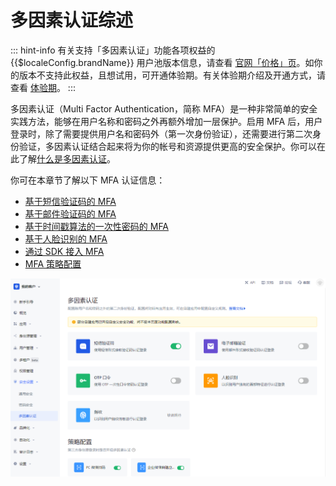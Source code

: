 # 多因素认证综述

<LastUpdated/>

::: hint-info
有关支持「多因素认证」功能各项权益的 {{$localeConfig.brandName}} 用户池版本信息，请查看 [官网「价格」页](https://authing.cn/pricing)。如你的版本不支持此权益，且想试用，可开通体验期。有关体验期介绍及开通方式，请查看 [体验期](/guides/basics/trial/README.md)。
::: 

多因素认证（Multi Factor Authentication，简称 MFA）是一种非常简单的安全实践方法，能够在用户名称和密码之外再额外增加一层保护。启用 MFA 后，用户登录时，除了需要提供用户名和密码外（第一次身份验证），还需要进行第二次身份验证，多因素认证结合起来将为你的帐号和资源提供更高的安全保护。你可以在此了解[什么是多因素认证](/concepts/mfa.md)。

你可在本章节了解以下 MFA 认证信息：

- [基于短信验证码的 MFA](./sms.md)
- [基于邮件验证码的 MFA](./email-code.md)
- [基于时间戳算法的一次性密码的 MFA](./totp.md)
- [基于人脸识别的 MFA](./face-recognition.md)
- [通过 SDK 接入 MFA](./mfa-sdk.md)
- [MFA 策略配置](./policy-based-mfa-configuration.md)

<img src="./images/global-level-mfa.png" style="display:block;margin: 0 auto;">